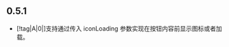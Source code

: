 <!-- "[!tag|A|0|]"表示一个 tag，其中A表示新增，B表示 BUG，O表示优化，第二个数字表示 BUG 等级，0暂无意义。 -->
<!-- "[!issue|dufu1991|]"表示一个 issue 提出者，其中 dufu1991 是提出者的id。 -->
<!-- "[!contribute|dufu1991|]"表示一个贡献者，其中 eric1932 是贡献者的id。 -->

<!-- 记得带上版本号和更新日期，以下是一个示例：

## 0.0.1

-   [!tag|B|1|]严重 BUG。[!contribute|dufu1991|][!issue|dufu1991|]
-   [!tag|B|2|]一般 BUG。
-   [!tag|B|3|]轻微 BUG。
-   [!tag|O|0|]优化。
-   [!tag|A|0|]新增。
 -->

## 0.5.1

- [!tag|A|0|]支持通过传入 iconLoading 参数实现在按钮内容前显示图标或者加载。
